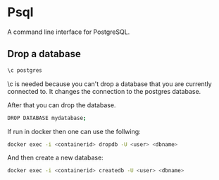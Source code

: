 # Psql 

A command line interface for PostgreSQL.

## Drop a database

```bash
\c postgres
```

\c is needed because you can't drop a database that you are currently connected to.
It changes the connection to the postgres database.

After that you can drop the database.

```bash
DROP DATABASE mydatabase;
```

If run in docker then one can use the follwing:
```bash
docker exec -i <containerid> dropdb -U <user> <dbname>
```

And then create a new database:
```bash
docker exec -i <containerid> createdb -U <user> <dbname>
```
